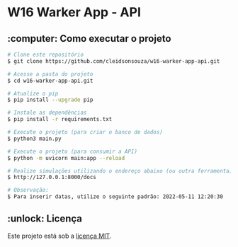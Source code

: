 # W16 Warker App - API

<!-- >>>>>>>>>>>>>>>>>>>>>>>>>>>>>>>>>>>>>>>>>>>>>>>>>>>> Como executar o projeto <<<<<<<<<<<<<<<<<<<<<<<<<<<<<<<<<<<<<<<<<<<<<<<<<<<<<< -->  
<h2> :computer: Como executar o projeto </h2>

<!-- Pré-requisitos -->  
<!--  <h3> Pré-requisitos</h3>
    <ul>
      <li> Módulo <strong>numpy</strong>. </li>
      <li> Módulo <strong>pygame</strong>. </li>      
     </ul> -->

```bash
# Clone este repositório
$ git clone https://github.com/cleidsonsouza/w16-warker-app-api.git

# Acesse a pasta do projeto
$ cd w16-warker-app-api.git

# Atualize o pip
$ pip install --upgrade pip

# Instale as dependências
$ pip install -r requirements.txt

# Execute o projeto (para criar o banco de dados)
$ python3 main.py

# Execute o projeto (para consumir a API)
$ python -m uvicorn main:app --reload

# Realize simulações utilizando o endereço abaixo (ou outra ferramenta)
$ http://127.0.0.1:8000/docs

# Observação:
$ Para inserir datas, utilize o seguinte padrão: 2022-05-11 12:20:30

```

<!-- >>>>>>>>>>>>>>>>>>>>>>>>>>>>>>>>>>>>>>>>>>>>>>>>>>>>>>>>>>> Licença <<<<<<<<<<<<<<<<<<<<<<<<<<<<<<<<<<<<<<<<<<<<<<<<<<<<<<<<<<<<<<< -->     
<h2> :unlock: Licença</h2>
<p> Este projeto está sob a <a href="https://github.com/cleidsonsouza/n-rainhas-2018/blob/master/LICENSE"> licença MIT</a>. </p>

